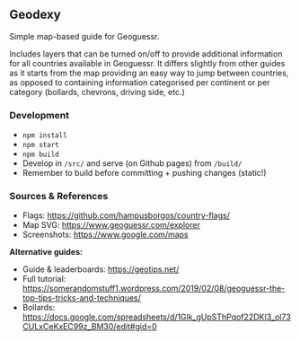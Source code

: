 ## Geodexy

Simple map-based guide for Geoguessr.

Includes layers that can be turned on/off to provide additional information for all countries available in Geoguessr. It differs slightly from other guides as it starts from the map providing an easy way to jump between countries, as opposed to containing information categorised per continent or per category (bollards, chevrons, driving side, etc.)

### Development

* `npm install`
* `npm start`
* `npm build`
* Develop in `/src/` and serve (on Github pages) from `/build/`
* Remember to build before committing + pushing changes (static!)

### Sources & References

* Flags: https://github.com/hampusborgos/country-flags/
* Map SVG: https://www.geoguessr.com/explorer
* Screenshots: https://www.google.com/maps

**Alternative guides:**

* Guide & leaderboards: https://geotips.net/
* Full tutorial: https://somerandomstuff1.wordpress.com/2019/02/08/geoguessr-the-top-tips-tricks-and-techniques/
* Bollards: https://docs.google.com/spreadsheets/d/1Glk_gUpSThPqof22DKI3_ol73CULxCeKxEC99z_BM30/edit#gid=0
